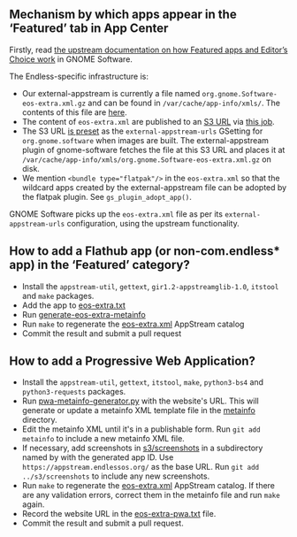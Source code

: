 ## Mechanism by which apps appear in the ‘Featured’ tab in App Center

Firstly, read [the upstream documentation on how Featured apps and Editor’s
Choice work](https://gitlab.gnome.org/GNOME/gnome-software/-/blob/main/doc/vendor-customisation.md#user-content-featured-apps-and-editors-choice)
in GNOME Software.

The Endless-specific infrastructure is:

* Our external-appstream is currently a file named `org.gnome.Software-eos-extra.xml.gz` and can be found in `/var/cache/app-info/xmls/`. The contents of this file are [here](./eos-extra.xml).
* The content of `eos-extra.xml` are published to an [S3 URL](https://appstream.endlessos.org/app-info/eos-extra.xml.gz) via [this job](https://ci.endlessm-sf.com/job/gnome-software-data/).
* The S3 URL [is preset](https://github.com/endlessm/eos-theme/blob/9bd2312ad7650654c09f4267759ea6217a8d9d40/settings/com.endlessm.settings.gschema.override.in#L121) as the `external-appstream-urls` GSetting for `org.gnome.software` when images are built. The external-appstream plugin of gnome-software fetches the file at this S3 URL and places it at `/var/cache/app-info/xmls/org.gnome.Software-eos-extra.xml.gz` on disk.
* We mention `<bundle type="flatpak"/>` in the `eos-extra.xml` so that the wildcard apps created by the external-appstream file can be adopted by the flatpak plugin. See `gs_plugin_adopt_app()`.

GNOME Software picks up the `eos-extra.xml` file as per its `external-appstream-urls`
configuration, using the upstream functionality.

## How to add a Flathub app (or non-com.endless* app) in the ‘Featured’ category?

* Install the `appstream-util`, `gettext`, `gir1.2-appstreamglib-1.0`,
  `itstool` and `make` packages.
* Add the app to [eos-extra.txt](./eos-extra.txt)
* Run [generate-eos-extra-metainfo](./generate-eos-extra-metainfo)
* Run `make` to regenerate the [eos-extra.xml](./eos-extra.xml)
  AppStream catalog
* Commit the result and submit a pull request

## How to add a Progressive Web Application?

* Install the `appstream-util`, `gettext`, `itstool`, `make`,
  `python3-bs4` and `python3-requests` packages.
* Run [pwa-metainfo-generator.py](./pwa-metainfo-generator.py) with the
  website's URL. This will generate or update a metainfo XML template
  file in the [metainfo](./metainfo) directory.
* Edit the metainfo XML until it's in a publishable form. Run `git add
  metainfo` to include a new metainfo XML file.
* If necessary, add screenshots in [s3/screenshots](../s3/screenshots)
  in a subdirectory named by with the generated app ID. Use
  `https://appstream.endlessos.org/` as the base URL. Run `git add
  ../s3/screenshots` to include any new screenshots.
* Run `make` to regenerate the [eos-extra.xml](./eos-extra.xml)
  AppStream catalog. If there are any validation errors, correct them in
  the metainfo file and run `make` again.
* Record the website URL in the [eos-extra-pwa.txt](./eos-extra-pwa.txt)
  file.
* Commit the result and submit a pull request.
